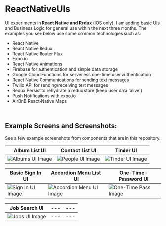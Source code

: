 # ReactNativeUIs

UI experiments in **React Native and Redux** (iOS only). I am adding basic UIs and Business Logic for general use within the next three months. The examples you see below use some common technologies such as:

* React Native
* React Native Redux
* React Native Router Flux
* Expo.io
* React Native Animations
* Firebase for authentication and simple data storage
* Google Cloud Functions for serverless one-time user authentication
* React Native Communications for sending text messages
* Twilio API for sending/receiving text messages
* Redux Persist to rehydrate a redux store (keep user data 'alive')
* Push Notifications with expo.io
* AirBnB React-Native Maps



&nbsp;
&nbsp;
&nbsp;

Example Screens and Screenshots:
-------------
See a few example screenshots from components that are in this repository.



| Album List UI  | Contact List UI | Tinder UI |
| ------------- | ------------- | ------------- |
| ![Albums UI Image](https://media.giphy.com/media/xT1Ra0a1oiI7QirYY0/giphy.gif) | ![People UI Image](https://media.giphy.com/media/l4EpbbLsZXgfaMQXC/giphy.gif) | ![Tinder UI Image](https://media.giphy.com/media/xUNd9WnxtD7Os1EXAc/giphy.gif) |


| Basic Sign In UI  | Accordion Menu List UI | One-Time-Password UI |
| ------------- | ------------- | ------------- |
| ![Sign In UI Image](https://media.giphy.com/media/3o6nV0y0LQ3B3uCXVS/giphy.gif) | ![Accordion Menu UI Image](https://media.giphy.com/media/xT1R9OHEwCaPFYkHYc/giphy.gif) | ![One-Time Pass Image](https://media.giphy.com/media/l4EplcCd3QY8dgvC0/giphy.gif) |


| Job Search UI  | --- | --- |
| ------------- | ------------- | ------------- |
| ![Jobs UI Image](https://media.giphy.com/media/xT1R9NLo0oSEtHbQ1W/giphy.gif) | --- | --- |
